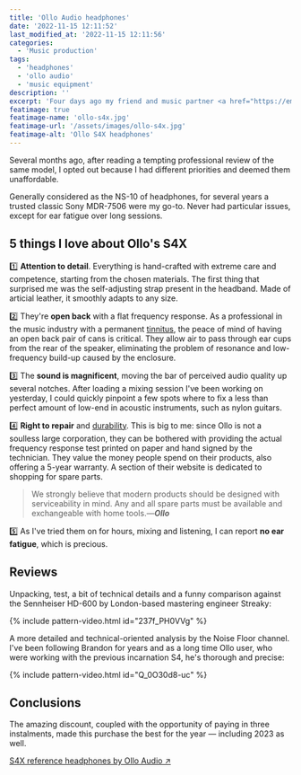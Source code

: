 ```yaml
---
title: 'Ollo Audio headphones'
date: '2022-11-15 12:11:52'
last_modified_at: '2022-11-15 12:11:56'
categories:
  - 'Music production' 
tags:
  - 'headphones'
  - 'ollo audio'
  - 'music equipment'
description: ''
excerpt: 'Four days ago my friend and music partner <a href="https://emilioalbertoni.com">Emilio</a> brought to my attention a fantastic 24-hours-only 40% discount on the S4X reference headphones by Ollo Audio. I bought them.'
featimage: true
featimage-name: 'ollo-s4x.jpg'
featimage-url: '/assets/images/ollo-s4x.jpg'
featimage-alt: 'Ollo S4X headphones'
---
```

Several months ago, after reading a tempting professional review of the same model, I opted out because I had different priorities and deemed them unaffordable. 

Generally considered as the NS-10 of headphones, for several years a trusted classic Sony MDR-7506 were my go-to. Never had particular issues, except for ear fatigue over long sessions.

## 5 things I love about Ollo's S4X

1️⃣ **Attention to detail**. Everything is hand-crafted with extreme care and competence, starting from the chosen materials. The first thing that surprised me was the self-adjusting strap present in the headband. Made of articial leather, it smoothly adapts to any size.

2️⃣ They're **open back** with a flat frequency response. As a professional in the music industry with a permanent [tinnitus](https://en.wikipedia.org/wiki/Tinnitus), the peace of mind of having an open back pair of cans is critical. They allow air to pass through ear cups from the rear of the speaker, eliminating the problem of resonance and low-frequency build-up caused by the enclosure.

3️⃣ The **sound is magnificent**, moving the bar of perceived audio quality up several notches. After loading a mixing session I've been working on yesterday, I could quickly pinpoint a few spots where to fix a less than perfect amount of low-end in acoustic instruments, such as nylon guitars.

4️⃣ **Right to repair** and [durability](/blog/degrowth/). This is big to me: since Ollo is not a soulless large corporation, they can be bothered with providing the actual frequency response test printed on paper and hand signed by the technician. They value the money people spend on their products, also offering a 5-year warranty. A section of their website is dedicated to shopping for spare parts.

> We strongly believe that modern products should be designed with serviceability in mind. Any and all spare parts must be available and exchangeable with home tools.<cite>—**Ollo**</cite>

5️⃣ As I've tried them on for hours, mixing and listening, I can report **no ear fatigue**, which is precious.

## Reviews

Unpacking, test, a bit of technical details and a funny comparison against the Sennheiser HD-600 by London-based mastering engineer Streaky:

{% include pattern-video.html id="237f_PH0VVg" %}

A more detailed and technical-oriented analysis by the Noise Floor channel. I've been following Brandon for years and as a long time Ollo user, who were working with the previous incarnation S4, he's thorough and precise:

{% include pattern-video.html id="Q_0O30d8-uc" %}

## Conclusions

The amazing discount, coupled with the opportunity of paying in three instalments, made this purchase the best for the year — including 2023 as well.

[S4X reference headphones by Ollo Audio ↗](https://olloaudio.com/products/s4x-reference-headphones)